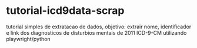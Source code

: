 # tutorial-icd9data-scrap
tutorial simples de extratacao de dados, objetivo: extrair nome, identificador e link dos diagnosticos de disturbios mentais de 2011 ICD-9-CM utilizando playwright/python
